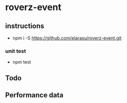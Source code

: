 # roverz-event

## instructions
   * npm i -S https://github.com/elarasu/roverz-event.git

### unit test
   * npm test

## Todo

## Performance data
